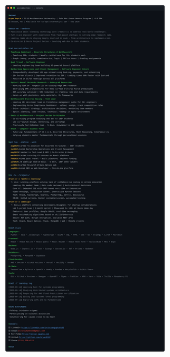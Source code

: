 <!-- Profile console (auto-updating via GitHub Actions). -->
<picture>
  <img alt="Aryan Gupta — console profile" src="https://raw.githubusercontent.com/Aryan0102/Aryan0102/main/console.svg" width="980">
</picture>
